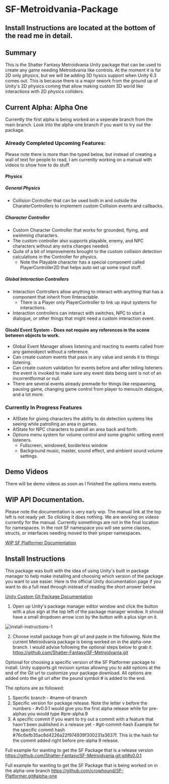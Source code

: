 # SF-Metroidvania-Package

## Install Instructions are located at the bottom of the read me in detail.

## Summary 
This is the Shatter Fantasy Metroidvania Unity package that can be used to create any game needing Metroidvania like controls. 
At the moment it is for 2D only physics, but we will be adding 3D hysics support when Unity 6.3 comes out. 
This is because there is a major rework from the ground up of Unity's 2D physics coming that allow making custom 3D world like interactions with 2D physics colliders.


## Current Alpha: Alpha One
Currently the first alpha is being worked on a seperate branch from the main branch. 
Look into the alpha-one branch if you want to try out the package. 


### Already Completed Upcoming Features:
Please note there is more than the typed below, but instead of creating a wall of text for people to read, I am currently working on a manual with videos to show how to do stuff.

#### Physics

##### General Physics
- Collision Controller that can be used both in and outside the CharaterControllers to implement custom Collision events and callbacks.
##### Character Controller
- Custom Character Controller that works for grounded, flying, and swimming characters.
- The custom controller also supports playable, enemy, and NPC characters without any extra changes needed.
- Quite of a bit of improvements brought to the custom collision detection calculations in the Controller for physics.
  - Note the Playable character has a special component called PlayerController2D that helps auto set up some input stuff.

##### Global Interaction Controllers
- Interaction Controllers allow anything to interact with anything that has a component that inherit from IInteractable.
  - There is a Player only PlayerController to link up input systems for interactions.
- Interaction controllers can interact with switches, NPC to start a dialogue, or other things that might need a custom interaction event.

#### Gloabl Event System - Does not require any references in the scene between objects to work.
- Global Event Manager allows listening and reacting to events called from any gameobject without a reference.
- Can create custom events that pass in any value and sends it to things listening.
- Can create custom validation for events before and after telling listeners the event is invoked to make sure any event data being sent is not of an incorrentformat or null.
- There are several events already premade for things like respawning, pausing game, changing game control from player to menus/in dialogue, and a lot more.

### Currently In Progress Features
- AIState for giving characters the ability to do detection systems like seeing while patrolling an area in games.
- AIState for NPC characters to patroll an area back and forth.
- Options menu system for volume control and some graphic setting event listeners.
   - Fullscreen, windowed, borderless window
   - Background music, master, sound effect, and ambient sound volume settings.

## Demo Videos
There will be demo videos as soon as I finished the options menu events.

## WIP API Documentation.
Please note the documentation is very early wip. The manual link at the top left is not ready yet. So clicking it does nothing. We are working on videos currently for the manual. 
Currently somethings are not in the final location for namespaces. In the root SF namespace you will see some classes, structs, or interfaces needing moved to their proper namespaces.

[WIP SF Platformer Documentation](https://crowhound.github.io/SF-Platformer/api/SF.Physics.CollisionInfo.html)

## Install Instructions
This package was built with the idea of using Unity's built in package manager to help make installing and choosing which version of the package you want to use easier.
Here is the official Unity documentation page if you want to do a full read through instead of reading the short answer below.

[Unity Custom Git Package Documentation](https://docs.unity3d.com/6000.0/Documentation/Manual/upm-git.html#extended)

1. Open up Unity's package manager editor window and click the button with a plus sign at the top left of the package manager window. It should have a small dropdown arrow icon by the button with a plus sign on it.

![install-instructions-1](https://github.com/user-attachments/assets/de316cc8-5498-4496-b702-221b6f2b73f7)

   
2. Choose install package from git url and paste in the following.
Note the current Metroidvania package is being worked on in the alpha-one branch. I would advise following the optional steps below to grab it.
https://github.com/Shatter-Fantasy/SF-Metroidvania.git

Optional for choosing a specific version of the SF Platformer package to install.
Unity supports git revision syntax allowing you to add options at the end of the Git url to customize your package download.
All options are added onto the git url after the pound symbol # is added to the end.

The options are as followed:
1. Specific branch  - #name-of-branch
2. Specific version for package release. Note the letter v before the numbers - #v0.0.1 would give you the first alpha release while for pre-alphas you would type #pre-alpha.9
3. A specific commit if you want to try out a commit with a feature that hasn't been published in a release yet - #git-commit-hash
Example for the specific commit hash #76c6efb35ac8d4226a22f974939f300231a3637f. This is the hash for the commit added right before pre-alpha 9 release.

Full example for wanting to get the SF Package that is a release version
https://github.com/Shatter-Fantasy/SF-Metroidvania.git.git#v0.0.1

Full example for wanting to get the SF Package that is being worked on in the alpha-one branch
https://github.com/crowhound/SF-Platformer.git#alpha-one


